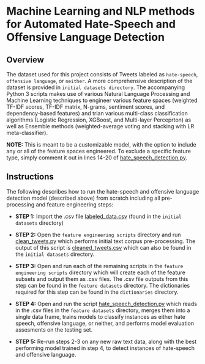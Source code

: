 # Machine Learning and NLP methods for Automated Hate-Speech and Offensive Language Detection

## Overview ##


The dataset used for this project consists of Tweets labeled as `hate-speech`, `offensive language`, or `neither`. A more comprehensive description of the dataset is provided in `initial datasets directory`. The accompanying Python 3 scripts makes use of various Natural Language Processing and Machine Learning techniques to engineer various feature spaces (weighted TF-IDF scores, TF-IDF matrix, N-grams, sentiment scores, and dependency-based features) and trian various multi-class classification algorithms (Logistic Regression, XGBoost, and Multi-layer Perceprton) as well as Ensemble methods (weighted-average voting and stacking with LR meta-classifier). 


__NOTE:__ This is meant to be a customizable model, with the option to include any or all of the feature spaces engineered. To exclude a specific feature type, simply comment it out in lines 14-20 of [hate_speech_detection.py](https://github.com/tpawelski/hate-speech-detection/blob/master/hate_speech_detection.py).

## Instructions ##

The following describes how to run the hate-speech and offensive language detection model (described above) from scratch including all pre-processing and feature engineering steps:

- __STEP 1:__ Import the .csv file [labeled_data.csv](https://github.com/tpawelski/hate-speech-detection/blob/master/initial%20datasets/labeled_data.csv) (found in the `initial datasets` directory)

- __STEP 2:__  Open the `feature engineering scripts` directory and run [clean_tweets.py](https://github.com/tpawelski/hate-speech-detection/blob/master/feature%20engineering%20scripts/clean_tweets.py) which performs initial text corpus pre-processing. The output of this script is [cleaned_tweets.csv](https://github.com/tpawelski/hate-speech-detection/blob/master/initial%20datasets/cleaned_tweets.csv) which can also be found in the `initial datasets` directory.

- __STEP 3:__  Open and run each of the remaining scripts in the `feature engineering scripts` directory  which will create each of the feature subsets and output them as .csv files. The .csv file outputs from this step can be found in the `feature datasets` directory. The dictionaries required for this step can be found in the `dictionaries` directory. 

- __STEP 4:__ Open and run the script [hate_speech_detection.py](https://github.com/tpawelski/hate-speech-detection/blob/master/hate_speech_detection.py) which reads in the .csv files in the `feature datasets` directory, merges them into a single data frame, trains models to classify instances as either hate speech, offensive language, or neither, and performs model evaluation assesments on the testing set. 

- __STEP 5:__ Re-run steps 2-3 on any new raw text data, along with the best performing model trained in step 4, to detect instances of hate-speech and offensive language. 
